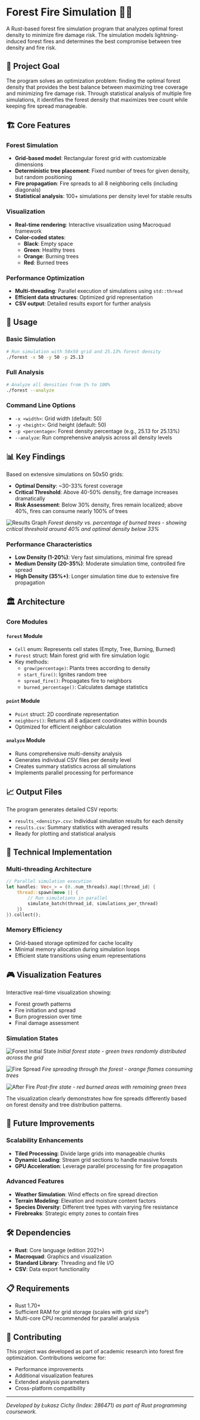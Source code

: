 # Forest Fire Simulation 🌲🔥

A Rust-based forest fire simulation program that analyzes optimal forest density to minimize fire damage risk. The simulation models lightning-induced forest fires and determines the best compromise between tree density and fire risk.

## 🎯 Project Goal

The program solves an optimization problem: finding the optimal forest density that provides the best balance between maximizing tree coverage and minimizing fire damage risk. Through statistical analysis of multiple fire simulations, it identifies the forest density that maximizes tree count while keeping fire spread manageable.

## 🏗️ Core Features

### Forest Simulation
- **Grid-based model**: Rectangular forest grid with customizable dimensions
- **Deterministic tree placement**: Fixed number of trees for given density, but random positioning
- **Fire propagation**: Fire spreads to all 8 neighboring cells (including diagonals)
- **Statistical analysis**: 100+ simulations per density level for stable results

### Visualization
- **Real-time rendering**: Interactive visualization using Macroquad framework
- **Color-coded states**: 
  - **Black**: Empty space
  - **Green**: Healthy trees
  - **Orange**: Burning trees  
  - **Red**: Burned trees

### Performance Optimization
- **Multi-threading**: Parallel execution of simulations using `std::thread`
- **Efficient data structures**: Optimized grid representation
- **CSV output**: Detailed results export for further analysis

## 🚀 Usage

### Basic Simulation
```bash
# Run simulation with 50x50 grid and 25.13% forest density
./forest -x 50 -y 50 -p 25.13
```

### Full Analysis
```bash
# Analyze all densities from 1% to 100%
./forest --analyze
```

### Command Line Options
- `-x <width>`: Grid width (default: 50)
- `-y <height>`: Grid height (default: 50)
- `-p <percentage>`: Forest density percentage (e.g., 25.13 for 25.13%)
- `--analyze`: Run comprehensive analysis across all density levels

## 📊 Key Findings

Based on extensive simulations on 50x50 grids:

- **Optimal Density**: ~30-33% forest coverage
- **Critical Threshold**: Above 40-50% density, fire damage increases dramatically
- **Risk Assessment**: Below 30% density, fires remain localized; above 40%, fires can consume nearly 100% of trees

![Results Graph](images/burned_density.png)
*Forest density vs. percentage of burned trees - showing critical threshold around 40% and optimal density below 33%*

### Performance Characteristics
- **Low Density (1-20%)**: Very fast simulations, minimal fire spread
- **Medium Density (20-35%)**: Moderate simulation time, controlled fire spread
- **High Density (35%+)**: Longer simulation time due to extensive fire propagation

## 🏛️ Architecture

### Core Modules

#### `forest` Module
- `Cell` enum: Represents cell states (Empty, Tree, Burning, Burned)
- `Forest` struct: Main forest grid with fire simulation logic
- Key methods:
  - `grow(percentage)`: Plants trees according to density
  - `start_fire()`: Ignites random tree
  - `spread_fire()`: Propagates fire to neighbors
  - `burned_percentage()`: Calculates damage statistics

#### `point` Module
- `Point` struct: 2D coordinate representation
- `neighbors()`: Returns all 8 adjacent coordinates within bounds
- Optimized for efficient neighbor calculation

#### `analyze` Module
- Runs comprehensive multi-density analysis
- Generates individual CSV files per density level
- Creates summary statistics across all simulations
- Implements parallel processing for performance

## 📈 Output Files

The program generates detailed CSV reports:
- `results_<density>.csv`: Individual simulation results for each density
- `results.csv`: Summary statistics with averaged results
- Ready for plotting and statistical analysis

## 🔧 Technical Implementation

### Multi-threading Architecture
```rust
// Parallel simulation execution
let handles: Vec<_> = (0..num_threads).map(|thread_id| {
    thread::spawn(move || {
        // Run simulations in parallel
        simulate_batch(thread_id, simulations_per_thread)
    })
}).collect();
```


### Memory Efficiency
- Grid-based storage optimized for cache locality
- Minimal memory allocation during simulation loops
- Efficient state transitions using enum representations

## 🎮 Visualization Features

Interactive real-time visualization showing:
- Forest growth patterns
- Fire initiation and spread
- Burn progression over time
- Final damage assessment

### Simulation States

![Forest Initial State](images/forest_initial.png)
*Initial forest state - green trees randomly distributed across the grid*

![Fire Spread](images/fire_spread.png) 
*Fire spreading through the forest - orange flames consuming trees*

![After Fire](images/forest_burned.png)
*Post-fire state - red burned areas with remaining green trees*

The visualization clearly demonstrates how fire spreads differently based on forest density and tree distribution patterns.

## 🔮 Future Improvements

### Scalability Enhancements
- **Tiled Processing**: Divide large grids into manageable chunks
- **Dynamic Loading**: Stream grid sections to handle massive forests
- **GPU Acceleration**: Leverage parallel processing for fire propagation

### Advanced Features
- **Weather Simulation**: Wind effects on fire spread direction
- **Terrain Modeling**: Elevation and moisture content factors
- **Species Diversity**: Different tree types with varying fire resistance
- **Firebreaks**: Strategic empty zones to contain fires

## 🛠️ Dependencies

- **Rust**: Core language (edition 2021+)
- **Macroquad**: Graphics and visualization
- **Standard Library**: Threading and file I/O
- **CSV**: Data export functionality

## 📋 Requirements

- Rust 1.70+ 
- Sufficient RAM for grid storage (scales with grid size²)
- Multi-core CPU recommended for parallel analysis

## 🤝 Contributing

This project was developed as part of academic research into forest fire optimization. Contributions welcome for:
- Performance improvements
- Additional visualization features  
- Extended analysis parameters
- Cross-platform compatibility

---

*Developed by Łukasz Cichy (Index: 286471) as part of Rust programming coursework.*
